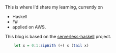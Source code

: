 This is where I'd share my learning, currently on 

* Haskell
* F# 
* applied on AWS.

This blog is based on the [serverless-haskell](https://github.com/seek-oss/serverless-haskell) project.

```haskell
    let x = 0:1:zipWith (+) x (tail x)
```


